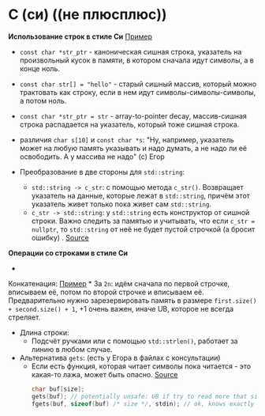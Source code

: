 # C (си) ((не плюсплюс))

**Использование строк в стиле
Си** [Пример](https://github.com/hse-spb-2021-cpp/lectures/blob/master/08-211020/01-c-str/01-c-str.cpp)

* `const char *str_ptr` - каноническая сишная строка, указатель на произвольный кусок в памяти, в
  котором сначала идут символы, а в конце ноль.

* `const char str[] = "hello"` - старый сишный массив, который можно трактовать как строку, если в
  нем идут символы-символы-символы, а потом ноль.

* `const char *str_ptr = str` - array-to-pointer decay, массив-сишная строка распадается на
  указатель, который тоже сишная строка.

* различия `char s[10]` и `const char *s`: "Ну, например, указатель может на любую память указывать
  и надо думать, а не надо ли её освободить. А у массива не надо" (с) Егор

* Преобразование в две стороны для `std::string`:
    * `std::string -> c_str`: с помощью метода `c_str()`. Возвращает указатель на данные, которые
      лежат в `std::string`, причём этот указатель живет только пока живет сам `std::string`.
    * `c_str -> std::string`: у `std::string` есть конструктор от сишной строки. Важно следить за
      памятью и учитывать, что если `c_str = nullptr`, то `std::string` от неё не будет пустой
      строчкой (а бросит ошибку)
      . [Source](https://stackoverflow.com/questions/4764897/converting-a-c-style-string-to-a-c-stdstring)

**Операции со строками в стиле Си**

*
Конкатенация: [Пример](https://github.com/hse-spb-2021-cpp/lectures/blob/master/08-211020/01-c-str/05-allocator.cpp)
    * За `2n`: идём сначала по первой строчке, вписываем её, потом по второй строчке и вписываем её.
      Предварительно нужно зарезервировать память в размере `first.size() + second.size() + 1`, +1
      очень важен, иначе UB, которое не всегда стреляет.

* Длина строки:
    * Подсчёт ручками или с помощью `std::strlen()`, работает за линию в любом случае.
* Альтернатива `gets`: (есть у Егора в файлах с консультации)
    * Если есть функция, которая читает символы пока читается - это какая-то лажа, может быть
      опасно. [Source](https://ru.wikipedia.org/wiki/Gets#%D0%90%D0%BB%D1%8C%D1%82%D0%B5%D1%80%D0%BD%D0%B0%D1%82%D0%B8%D0%B2%D1%8B)
      ```c++
      char buf[size];
      gets(buf); // potentially unsafe: UB if try to read more that sizeof(buf)
      fgets(buf, sizeof(buf) /* size */, stdin); // ok, knows exactly how long buf is
      ```
